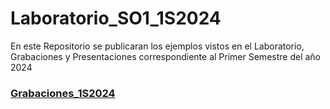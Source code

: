 # Laboratorio_SO1_1S2024
En este Repositorio se publicaran los ejemplos vistos en el Laboratorio, Grabaciones y Presentaciones correspondiente al Primer Semestre del año 2024

### [Grabaciones_1S2024](https://drive.google.com/drive/folders/16-SDQk0Nwb2n9OR12FJeGell5GJ1Hcw5?usp=sharing)